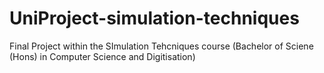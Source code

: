 # UniProject-simulation-techniques
Final Project within the SImulation Tehcniques course (Bachelor of Sciene (Hons) in Computer Science and Digitisation)
